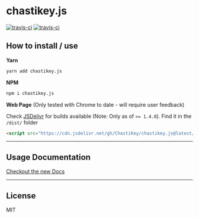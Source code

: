 # chastikey.js

[![travis-ci](https://img.shields.io/travis/ChastiKey/chastikey.js/master.svg?style=flat-square)](https://travis-ci.org/ChastiKey/chastikey.js)
[![travis-ci](https://img.shields.io/npm/v/chastikey.js.svg?style=flat-square)](https://www.npmjs.com/package/chastikey.js)

## How to install / use

**Yarn**

```sh
yarn add chastikey.js
```

**NPM**

```sh
npm i chastikey.js
```

**Web Page** (Only tested with Chrome to date - will require user feedback)

Check [JSDelivr](https://www.jsdelivr.com/package/gh/ChastiKey/chastikey.js?path=dist) for builds available (Note: Only as of `>= 1.4.0`). Find it in the `/dist/` folder

```html
<script src="https://cdn.jsdelivr.net/gh/ChastiKey/chastikey.js@latest/dist/ChastiKey.js"></script>
```

---

## Usage Documentation

[Checkout the new Docs](https://ChastiKey.github.io/chastikey.js)

---

## License

MIT
